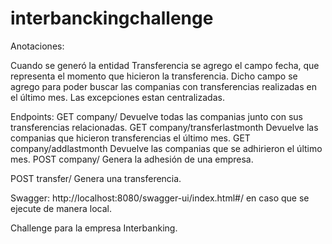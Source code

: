 # interbanckingchallenge

Anotaciones:

Cuando se generó la entidad Transferencia se agrego el campo fecha, que representa el momento que hicieron la transferencia. Dicho campo se agrego para poder buscar las companias con transferencias realizadas en el último mes.
Las excepciones estan centralizadas.

Endpoints:
GET company/ Devuelve todas las companias junto con sus transferencias relacionadas.
GET company/transferlastmonth Devuelve las companias que hicieron transferencias el último mes.
GET company/addlastmonth Devuelve las companias que se adhirieron el último mes.
POST company/ Genera la adhesión de una empresa.

POST transfer/ Genera una transferencia.

Swagger: http://localhost:8080/swagger-ui/index.html#/ en caso que se ejecute de manera local.  

Challenge para la empresa Interbanking.
